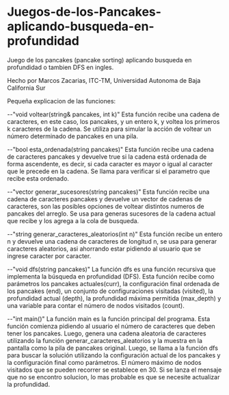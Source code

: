 # Juegos-de-los-Pancakes-aplicando-busqueda-en-profundidad
Juego de los pancakes (pancake sorting) aplicando busqueda en profundidad o tambien DFS en ingles.

Hecho por Marcos Zacarias, ITC-TM, Universidad Autonoma de Baja California Sur

Pequeña explicacion de las funciones:

--"void voltear(string& pancakes, int k)" 
Esta función recibe una cadena de caracteres, en este caso, los pancakes, y un entero k, y voltea los primeros k caracteres de la cadena. Se utiliza para simular la acción de voltear un número determinado de pancakes en una pila.

--"bool esta_ordenada(string pancakes)" 
Esta función recibe una cadena de caracteres pancakes y devuelve true si la cadena está ordenada de forma ascendente, es decir, si cada caracter es mayor o igual al caracter que le precede en la cadena. Se llama para verificar si el parametro que recibe esta ordenado.

--"vector generar_sucesores(string pancakes)" 
Esta función recibe una cadena de caracteres pancakes y devuelve un vector de cadenas de caracteres, son las posibles opciones de voltear distintos numeros de pancakes del arreglo. Se usa para generas sucesores de la cadena actual que recibe y los agrega a la cola de busqueda.

--"string generar_caracteres_aleatorios(int n)" 
Esta función recibe un entero n y devuelve una cadena de caracteres de longitud n, se usa para generar caracteres aleatorios, asi ahorrando estar pidiendo al usuario que se ingrese caracter por caracter.

--"void dfs(string pancakes)"
La función dfs es una función recursiva que implementa la búsqueda en profundidad (DFS). Esta función recibe como parámetros los pancakes actuales(curr), la configuración final ordenada de los pancakes (end), un conjunto de configuraciones visitadas (visited), la profundidad actual (depth), la profundidad máxima permitida (max_depth) y una variable para contar el número de nodos visitados (count).

--"int main()" 
La función main es la función principal del programa. Esta función comienza pidiendo al usuario el número de caracteres que deben tener los pancakes. Luego, genera una cadena aleatoria de caracteres utilizando la función generar_caracteres_aleatorios y la muestra en la pantalla como la pila de pancakes original.
Luego, se llama a la función dfs para buscar la solución utilizando la configuración actual de los pancakes y la configuración final como parámetros. El número máximo de nodos visitados que se pueden recorrer se establece en 30. Si se lanza el mensaje que no se encontro solucion, lo mas probable es que se necesite actualizar la profundidad.
